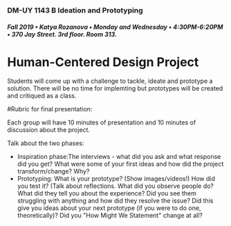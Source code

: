 ### DM-UY 1143 B Ideation and Prototyping
##### Fall 2019 • Katya Rozanova • Monday and Wednesday • 4:30PM-6:20PM • 370 Jay Street. 3rd floor. Room 313.  

# Human-Centered Design Project

Students will come up with a challenge to tackle, ideate and prototype a solution. 
There will be no time for implemting but prototypes will be created and critiqued as a class. 


#Rubric for final presentation:

Each group will have 10 minutes of presentation and 10 minutes of discussion about the project. 

Talk about the two phases:

- Inspiration phase:The interviews - what did you ask and what response did you get? What were some of your first ideas and how did the project transform/change? Why?
- Prototyping: What is your prototype? (Show images/videos!) How did you test it? (Talk about reflections. What did you observe people do? What did they tell you about the experience? Did you see them struggling with anything and how did they resolve the issue? Did this give you ideas about your next prototype (if you were to do one, theoretically)? Did you "How Might We Statement" change at all?

